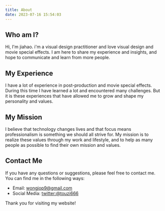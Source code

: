 ```yaml
---
title: About
date: 2023-07-16 15:54:03
---
```


## Who am I?

Hi, I'm jiahao. i'm a visual design practitioner and love visual design and movie special effects. I am here to share my experience and insights, and hope to communicate and learn from more people.

## My Experience

I have a lot of experience in post-production and movie special effects. During this time I have learned a lot and encountered many challenges. But it is these experiences that have allowed me to grow and shape my personality and values.

## My Mission

I believe that technology changes lives and that focus means professionalism is something we should all strive for. My mission is to realize these values through my work and lifestyle, and to help as many people as possible to find their own mission and values.

## Contact Me

If you have any questions or suggestions, please feel free to contact me. You can find me in the following ways:

- Email: wongjop9@gmail.com
- Social Media: [twitter:@touzi666](https://twitter.com/touzi666)

Thank you for visiting my website!
